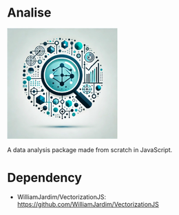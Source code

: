 # Analise
![Logo do projeto](./imagens/icon256x256.png)

A data analysis package made from scratch in JavaScript.

# Dependency
  - WilliamJardim/VectorizationJS: https://github.com/WilliamJardim/VectorizationJS